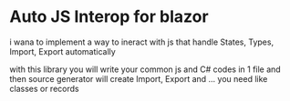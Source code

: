 # Auto JS Interop for blazor

i wana to implement a way to ineract with js that handle States, Types, Import, Export automatically

with this library you will write your common js and C# codes in 1 file and then source generator will create Import, Export and ... you need like classes or records
